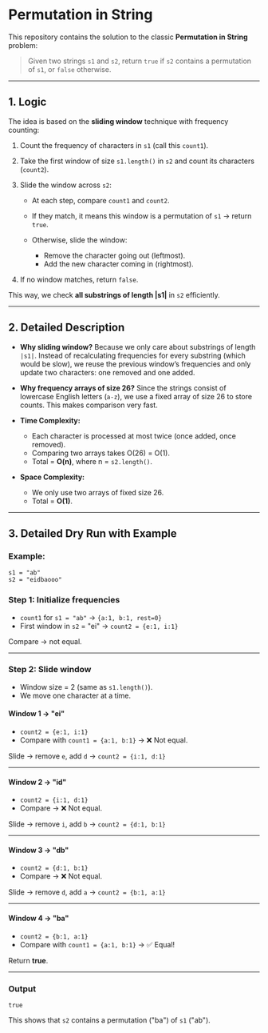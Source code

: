# Permutation in String

This repository contains the solution to the classic **Permutation in String** problem:

> Given two strings `s1` and `s2`, return `true` if `s2` contains a permutation of `s1`, or `false` otherwise.

---

## 1. Logic

The idea is based on the **sliding window** technique with frequency counting:

1. Count the frequency of characters in `s1` (call this `count1`).
2. Take the first window of size `s1.length()` in `s2` and count its characters (`count2`).
3. Slide the window across `s2`:

   * At each step, compare `count1` and `count2`.
   * If they match, it means this window is a permutation of `s1` → return `true`.
   * Otherwise, slide the window:

     * Remove the character going out (leftmost).
     * Add the new character coming in (rightmost).
4. If no window matches, return `false`.

This way, we check **all substrings of length |s1|** in `s2` efficiently.

---

## 2. Detailed Description

* **Why sliding window?**
  Because we only care about substrings of length `|s1|`. Instead of recalculating frequencies for every substring (which would be slow), we reuse the previous window’s frequencies and only update two characters: one removed and one added.

* **Why frequency arrays of size 26?**
  Since the strings consist of lowercase English letters (`a-z`), we use a fixed array of size 26 to store counts. This makes comparison very fast.

* **Time Complexity:**

  * Each character is processed at most twice (once added, once removed).
  * Comparing two arrays takes O(26) = O(1).
  * Total = **O(n)**, where n = `s2.length()`.

* **Space Complexity:**

  * We only use two arrays of fixed size 26.
  * Total = **O(1)**.

---

## 3. Detailed Dry Run with Example

### Example:

```
s1 = "ab"
s2 = "eidbaooo"
```

### Step 1: Initialize frequencies

* `count1` for `s1 = "ab"` → `{a:1, b:1, rest=0}`
* First window in `s2` = "ei" → `count2 = {e:1, i:1}`

Compare → not equal.

---

### Step 2: Slide window

* Window size = 2 (same as `s1.length()`).
* We move one character at a time.

#### Window 1 → "ei"

* `count2 = {e:1, i:1}`
* Compare with `count1 = {a:1, b:1}` → ❌ Not equal.

Slide → remove `e`, add `d` → `count2 = {i:1, d:1}`

---

#### Window 2 → "id"

* `count2 = {i:1, d:1}`
* Compare → ❌ Not equal.

Slide → remove `i`, add `b` → `count2 = {d:1, b:1}`

---

#### Window 3 → "db"

* `count2 = {d:1, b:1}`
* Compare → ❌ Not equal.

Slide → remove `d`, add `a` → `count2 = {b:1, a:1}`

---

#### Window 4 → "ba"

* `count2 = {b:1, a:1}`
* Compare with `count1 = {a:1, b:1}` → ✅ Equal!

Return **true**.

---

### Output

```
true
```

This shows that `s2` contains a permutation ("ba") of `s1` ("ab").